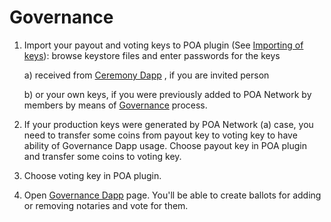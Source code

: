# Governance

1. Import your payout and voting keys to POA plugin (See [Importing of keys](./MetaMask-connect.md#importing-of-keys)): browse keystore files and enter passwords for the keys

     a) received from [Ceremony Dapp](https://poanetwork.github.io/poa-dapps-keys-generation/) , if you are invited person
     
     b) or your own keys, if you were previously added to POA Network by members by means of [Governance](https://poanetwork.github.io/poa-dapps-voting/) process.

2. If your production keys were generated by POA Network (a) case, you need to transfer some coins from payout key to voting key to have ability of Governance Dapp usage.
Choose payout key in POA plugin and transfer some coins to voting key.

3. Choose voting key in POA plugin.

4. Open [Governance Dapp](https://poanetwork.github.io/poa-dapps-voting/) page. You'll be able to create ballots for adding or removing notaries and vote for them.
